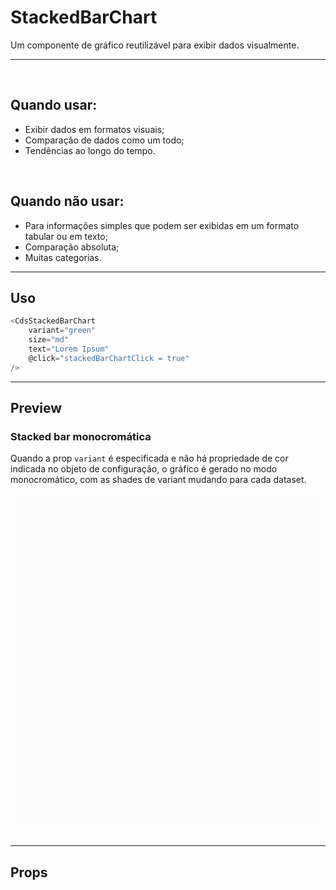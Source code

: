 # StackedBarChart

Um componente de gráfico reutilizável para exibir dados visualmente.

---
<br>

## Quando usar:
- Exibir dados em formatos visuais;
- Comparação de dados como um todo;
- Tendências ao longo do tempo.

<br>

## Quando não usar:
- Para informações simples que podem ser exibidas em um formato tabular ou em texto;
- Comparação absoluta;
- Muitas categorias.

---

## Uso

```js
<CdsStackedBarChart
	variant="green"
	size="md"
	text="Lorem Ipsum"
	@click="stackedBarChartClick = true"
/>
```

---

## Preview

### __Stacked bar monocromática__

Quando a prop `variant` é especificada e não há propriedade de cor indicada no objeto de configuração,
o gráfico é gerado no modo monocromático, com as shades de variant mudando para cada dataset. 

<PreviewContainer>
	<div style="background-color: #FCFCFC; padding: 16px; border-radius: 4px; height: 500px">
		<CdsStackedBarChart
			v-bind="args"
		/>
	</div>
</PreviewContainer>

<br>

---

## Props

<APITable
	name="CdsStackedBarChart"
	section="props"
/>
<br>

<script setup>
import { ref } from 'vue';
import CdsStackedBarChart from '@/components/StackedBarChart.vue';

const args = ref({
	labels: ['Janeiro','Fevereiro','Março', 'Abril', 'Maio'],
	variant: 'green',
	data: [
		{
			name: 'Ecocardiograma',
			datasets: [
				{
					label: 'Realizado',
					data: [50, 50, 50, 50, 50],
				},
			]
		},
		{
			name: 'Raio-X',
			datasets: [
				{
					label: 'Não realizado',
					data: [49, 84, 120, 78, 130],
				}
			]
		},
		{
			name: 'Tomografia',
			datasets: [
				{
					label: 'Não realizado',
					data: [38, 84, 120, 90, 45],
				}
			]
		}
	],
	barWidth: 1,
});
</script>
